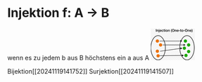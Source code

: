 # Injektion f: A → B 
wenn es zu jedem b aus B höchstens ein a aus A 
![inj.png](./inj.png)

Bijektion[[20241119141752]]
Surjektion[[20241119141507]]